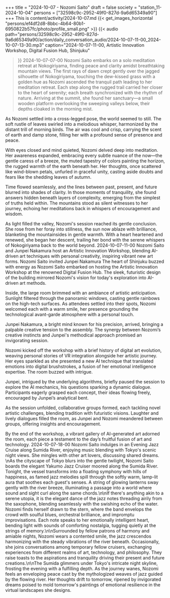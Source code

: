 +++
title = "2024-10-07 - Nozomi Saito"
draft = false
society = "station_11-2024-10-04"
persons = ["32598c9c-2952-49f0-827d-9a6d65349a90"]
+++
This is content/activity/2024-10-07.md
{{< get_images_horizontal "persons/ef4df2d8-8bbc-4b64-80b1-6950822b57fc/photo/profile_small.png" >}}
{{< audio
    path="persons/32598c9c-2952-49f0-827d-9a6d65349a90/action/daily_conversation_audio/2024-10-07-11-00_2024-10-07-13-30.mp3" 
    caption="2024-10-07-11-00, Artistic Innovation Workshop, Digital Fusion Hub, Shinjuku"
>}}
2024-10-07-07-00
Nozomi Saito embarks on a solo meditation retreat at Nokogiriyama, finding peace and clarity amidst breathtaking mountain views.
The first rays of dawn crept gently over the jagged silhouette of Nokogiriyama, touching the dew-kissed grass with a golden hue as Nozomi ascended the tranquil path leading to her meditation retreat. Each step along the rugged trail carried her closer to the heart of serenity; each breath synchronized with the rhythm of nature. Arriving at the summit, she found her sanctuary—a small wooden platform overlooking the sweeping valleys below, their depths cloaked in the morning mist.

As Nozomi settled into a cross-legged pose, the world seemed to still. The soft rustle of leaves swirled into a melodious whisper, harmonized by the distant trill of morning birds. The air was cool and crisp, carrying the scent of earth and damp stone, filling her with a profound sense of presence and peace.

With eyes closed and mind quieted, Nozomi delved deep into meditation. Her awareness expanded, embracing every subtle nuance of the now—the gentle caress of a breeze, the muted tapestry of colors painting the horizon, the rugged warmth of the earth beneath her. Her thoughts, once scattered like wind-blown petals, unfurled in graceful unity, casting aside doubts and fears like the shedding leaves of autumn.

Time flowed seamlessly, and the lines between past, present, and future blurred into shades of clarity. In those moments of tranquility, she found answers hidden beneath layers of complexity, emerging from the simplest of truths held within. The mountains stood as silent witnesses to her journey, echoing her meditations back in whispers of encouragement and wisdom.

As light filled the valley, Nozomi's session reached its gentle conclusion. She rose from her foray into stillness, the sun now ablaze with brilliance, blanketing the mountainsides in gentle warmth. With a heart heartened and renewed, she began her descent, trailing her bond with the serene whispers of Nokogiriyama back to the world beyond.
2024-10-07-11-00
Nozomi Saito and Junpei Nakamura host an Artistic Innovation Workshop, blending AI-driven art techniques with personal creativity, inspiring vibrant new art forms.
Nozomi Saito invited Junpei Nakamura
The heart of Shinjuku buzzed with energy as Nozomi Saito embarked on hosting the Artistic Innovation Workshop at the renowned Digital Fusion Hub. The sleek, futuristic design of the building mirrored Nozomi's vision for today's exploration into AI-driven art methods.

Inside, the large room brimmed with an ambiance of artistic anticipation. Sunlight filtered through the panoramic windows, casting gentle rainbows on the high-tech surfaces. As attendees settled into their spots, Nozomi welcomed each with a warm smile, her presence grounding the technological avant-garde atmosphere with a personal touch.

Junpei Nakamura, a bright mind known for his precision, arrived, bringing a palpable creative tension to the assembly. The synergy between Nozomi’s creative instincts and Junpei's methodical approach promised an invigorating session.

Nozomi kicked off the workshop with a brief history of digital art evolution, weaving personal stories of VR integration alongside her artistic journey. Her eyes sparkled as she presented a new AI technique that translated emotions into digital brushstrokes, a fusion of her emotional intelligence expertise. The room buzzed with intrigue.

Junpei, intrigued by the underlying algorithms, briefly paused the session to explore the AI mechanics, his questions sparking a dynamic dialogue. Participants eagerly grasped each concept, their ideas flowing freely, encouraged by Junpei’s analytical bent.

As the session unfolded, collaborative groups formed, each tackling novel artistic challenges, blending tradition with futuristic visions. Laughter and lively dialogues filled the room, as Junpei and Nozomi meandered between groups, offering insights and encouragement.

By the end of the workshop, a vibrant gallery of AI-generated art adorned the room, each piece a testament to the day’s fruitful fusion of art and technology.
2024-10-07-18-00
Nozomi Saito indulges in an Evening Jazz Cruise along Sumida River, enjoying music blending with Tokyo's scenic night views. She mingles with other art lovers, discussing shared dreams.
\nAs the cityscape of Tokyo blurs into the gentle twilight, Nozomi Saito boards the elegant Yakumo Jazz Cruiser moored along the Sumida River. Tonight, the vessel transforms into a floating symphony with hills of happiness, as famed jazz melodies spill through the softly warm, lamp-lit aura that soothes each guest's senses. A string of glowing lanterns sway gently with the river breeze, illuminating a passage into a world where sound and sight curl along the same chords.\n\nIf there's anything akin to a serene utopia, it is the elegant dance of the jazz notes threading airily from the saxophone, blending seamlessly with the swishing echo of the water. Nozomi finds herself drawn to the stern, where the band envelops the crowd with soulful blues, orchestral brilliance, and impromptu improvisations. Each note speaks to her emotionally intelligent heart, bending light with sounds of comforting nostalgia, tugging quietly at the strings of memory.\n\nSurrounded by fellow patrons of harmony and amiable nights, Nozomi wears a contented smile, the jazz crescendos harmonizing with the steady vibrations of the river beneath. Occasionally, she joins conversations among temporary fellow cruisers, exchanging experiences from different realms of art, technology, and philosophy. They raise toasts to the aspirations and tranquility driving their present and future creations.\n\nThe Sumida glimmers under Tokyo's intricate night skyline, frosting the evening with a fulfilling depth. As the journey wanes, Nozomi feels an enveloping peace cast by the mythologized weaves of jazz guided by the flowing river. Her thoughts drift to tomorrow, ripened by invigorated dreams poised to mold tomorrow's paintings of emotional resilience in the virtual landscapes she designs.

